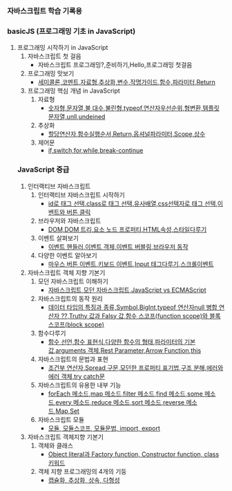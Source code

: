 ### 자바스크립트 학습 기록용

### basicJS (프로그래밍 기초 in JavaScript)
<ol>
    <li>
    프로그래밍 시작하기 in JavaScript 
        <ol>
            <li>자바스크립트 첫 걸음
                <ul>
                        <li>
                            자바스크립트 프로그래밍?,준비하기,Hello,프로그래밍 첫걸음
                        </li>
                </ul>
            </li>
            <li>프로그래밍 맛보기
                <ul>
                        <li>
                            <a href="https://github.com/KimMyeongSu/JS/blob/main/CodeitJS/basicJS/topic1/index.js">세미콜론,코멘트,자료형,추상화,변수,작명가이드,함수,파라미터,Return</a>
                        </li>
                </ul>
            </li>            
    </li>
    <li>
    프로그래밍 핵심 개념 in JavaScript
        <ol>
            <li>자료형
                <ul>
                        <li>
                            <a href="https://github.com/KimMyeongSu/JS/blob/main/CodeitJS/basicJS/topic2/DataType.js"> 숫자형,문자열,불 대수,불린형,typeof,연산자우선순위,형변환,템플릿문자열,unll,undeined</a>
                        </li>
                </ul>
            </li>
            <li>추상화
                <ul>
                        <li>     
                            <a href="https://github.com/KimMyeongSu/JS/blob/main/CodeitJS/basicJS/topic2/abstraction.js">
                            할당연산자,함수실행순서,Return,옵셔널파라미터,Scope,상수</a>
                        </li>
                </ul>
            </li>            
            <li>제어문
                <ul>
                        <li>  
                            <a href="https://github.com/KimMyeongSu/JS/blob/main/CodeitJS/basicJS/topic2/control.js">if,switch,for,while,break-continue</a>
                        </li>
                </ul>
            </li>
         </ol>                
    </li>    
</ol>

### JavaScript 중급

<ol>
    <li>
    인터랙티브 자바스크립트
        <ol>
            <li>인터랙티브 자바스크립트 시작하기
                <ul>
                        <li>     
                            <a href="https://github.com/KimMyeongSu/JS/blob/main/CodeitJS/InteractiveJS/topic1/t1_1/README.md">    id로 태그 선택,class로 태그 선택,유사배열,css선택자로 태그 선택,이벤트와 버튼 클릭</a>                            
                        </li> 
                </ul>
            </li>
            <li>브라우저와 자바스크립트
                <ul>
                        <li>
                            <a href="https://github.com/KimMyeongSu/JS/blob/main/CodeitJS/InteractiveJS/topic1/t1_2/README.md">DOM,DOM 트리,요소 노드 프로퍼티,HTML속성,스타일다루기</a>                            
                        </li>
                </ul>
            </li>            
            <li>이벤트 살펴보기
                <ul>
                        <li>
                            <a href="https://github.com/KimMyeongSu/JS/blob/main/CodeitJS/InteractiveJS/topic1/t1_3/README.md">이벤트 핸들러,이벤트 객체,이벤트 버블링,브라우저 동작 </a>                            
                        </li>
                </ul>
            </li>            
            <li>다양한 이벤트 알아보기
                <ul>
                        <li>
                            <a href="https://github.com/KimMyeongSu/JS/blob/main/CodeitJS/InteractiveJS/topic1/t1_4/README.md">마우스 버튼 이벤트,키보드 이벤트,Input 태그다루기,스크롤이벤트</a>                           
                        </li>
                </ul>
            </li>
         </ol>                                    
       </li>
       <li>자바스크립트 객체 지향 기본기
                <ol>
            <li>모던 자바스크립트 이해하기
                <ul>
                        <li>
                            <a href="https://github.com/KimMyeongSu/JS/blob/main/CodeitJS/InteractiveJS/topic2/t2_1/README.md">자바스크립트,모던 자바스크립트,JavaScript vs ECMAScript</a>                            
                        </li> 
                </ul>
            </li>
            <li>자바스크립트의 동작 원리
                <ul>
                        <li>
                            <a href="https://github.com/KimMyeongSu/JS/blob/main/CodeitJS/InteractiveJS/topic2/t2_2/README.md">데이터 타입의 특징과 종류,Symbol,BigInt,typeof 연산자null 병합 연산자 ??,Truthy 값과 Falsy 값,함수 스코프(function scope)와 블록 스코프(block scope)</a>                            
                        </li> 
                </ul>
            </li>            
            <li>함수다루기
                <ul>
                        <li>
                            <a href="https://github.com/KimMyeongSu/JS/blob/main/CodeitJS/InteractiveJS/topic2/t2_3/README.md">함수 선언,함수 표현식,다양한 함수의 형태,파라미터의 기본값,arguments 객체,Rest Parameter,Arrow Function,this</a>                            
                        </li> 
                </ul>
            </li>                        
            <li>자바스크립트의 문법과 표현
                <ul>
                        <li>
                            <a href="https://github.com/KimMyeongSu/JS/blob/main/CodeitJS/InteractiveJS/topic2/t2_4/README.md">조건부 연산자,Spread 구문,모던한 프로퍼티 표기법,구조 분해,에러와 에러 객체,try catch문</a>                           
                        </li> 
                </ul>
            </li>             
            <li>자바스크립트의 유용한 내부 기능
                <ul>
                        <li>
                            <a href="https://github.com/KimMyeongSu/JS/blob/main/CodeitJS/InteractiveJS/topic2/t2_5/README.md">   forEach 메소드,map 메소드,filter 메소드,find 메소드,some 메소드,every 메소드,reduce 메소드,sort 메소드,reverse 메소드,Map,Set</a>                           
                        </li> 
                </ul>
            </li>                         
            <li>자바스크립트 모듈
                <ul>
                        <li>  
                            <a href="https://github.com/KimMyeongSu/JS/blob/main/CodeitJS/InteractiveJS/topic2/t2_6/README.md">모듈, 모듈스코프, 모듈문법, import, export</a>                           
                        </li> 
                </ul>
            </li>                                     
         </ol>        
       </li>
       <li>자바스크립트 객체지향 기본기
                <ol>
            <li>객체와 클래스
                <ul>
                        <li>
                            <a href="https://github.com/KimMyeongSu/JS/blob/main/CodeitJS/InteractiveJS/topic3/t3_1/README.md">Object literal과 Factory function, Constructor function, class 키워드</a>                            
                        </li> 
                </ul>
            </li>             
            <li>객체 지향 프로그래밍의 4개의 기둥
                <ul>
                        <li>                            
                            <a href="https://github.com/KimMyeongSu/JS/blob/main/CodeitJS/InteractiveJS/topic3/t3_2/README.md">캡슐화, 추상화, 상속, 다형성</a>                           
                        </li> 
                </ul>
            </li>                                     
         </ol>        
       </li>
       

</ol>



    
    
    




